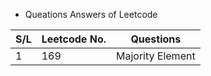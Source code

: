 - Queations Answers of Leetcode

| S/L | Leetcode No. | Questions |
|-----|--------------|-----------|
| 1 | 169 | Majority Element |
